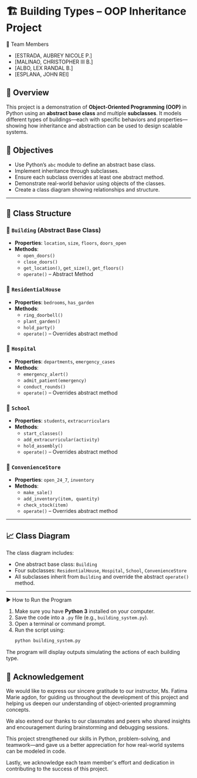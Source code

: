 # 🏗️ Building Types – OOP Inheritance Project

👥 Team Members
- [ESTRADA, AUBREY NICOLE P.]
- [MALINAO, CHRISTOPHER III B.]
- [ALBO, LEX RANDAL B.]
- [ESPLANA, JOHN REI]

## 📌 Overview

This project is a demonstration of **Object-Oriented Programming (OOP)** in Python using an **abstract base class** and multiple **subclasses**. It models different types of buildings—each with specific behaviors and properties—showing how inheritance and abstraction can be used to design scalable systems.

## 🎯 Objectives

- Use Python’s `abc` module to define an abstract base class.
- Implement inheritance through subclasses.
- Ensure each subclass overrides at least one abstract method.
- Demonstrate real-world behavior using objects of the classes.
- Create a class diagram showing relationships and structure.

---

## 🧱 Class Structure

### 🔹 `Building` (Abstract Base Class)
- **Properties**: `location`, `size`, `floors`, `doors_open`
- **Methods**:
  - `open_doors()`
  - `close_doors()`
  - `get_location()`, `get_size()`, `get_floors()`
  - `operate()` – Abstract Method

### 🔹 `ResidentialHouse`
- **Properties**: `bedrooms`, `has_garden`
- **Methods**:
  - `ring_doorbell()`
  - `plant_garden()`
  - `hold_party()`
  - `operate()` – Overrides abstract method

### 🔹 `Hospital`
- **Properties**: `departments`, `emergency_cases`
- **Methods**:
  - `emergency_alert()`
  - `admit_patient(emergency)`
  - `conduct_rounds()`
  - `operate()` – Overrides abstract method

### 🔹 `School`
- **Properties**: `students`, `extracurriculars`
- **Methods**:
  - `start_classes()`
  - `add_extracurricular(activity)`
  - `hold_assembly()`
  - `operate()` – Overrides abstract method

### 🔹 `ConvenienceStore`
- **Properties**: `open_24_7`, `inventory`
- **Methods**:
  - `make_sale()`
  - `add_inventory(item, quantity)`
  - `check_stock(item)`
  - `operate()` – Overrides abstract method

---

## 📈 Class Diagram

The class diagram includes:

- One abstract base class: `Building`
- Four subclasses: `ResidentialHouse`, `Hospital`, `School`, `ConvenienceStore`
- All subclasses inherit from `Building` and override the abstract `operate()` method.

---

▶️ How to Run the Program

1. Make sure you have **Python 3** installed on your computer.
2. Save the code into a `.py` file (e.g., `building_system.py`).
3. Open a terminal or command prompt.
4. Run the script using:
   ```bash
   python building_system.py
The program will display outputs simulating the actions of each building type.

## 🙏 Acknowledgement

We would like to express our sincere gratitude to our instructor, Ms. Fatima Marie agdon, for guiding us throughout the development of this project and helping us deepen our understanding of object-oriented programming concepts.

We also extend our thanks to our classmates and peers who shared insights and encouragement during brainstorming and debugging sessions.

This project strengthened our skills in Python, problem-solving, and teamwork—and gave us a better appreciation for how real-world systems can be modeled in code.

Lastly, we acknowledge each team member's effort and dedication in contributing to the success of this project.
